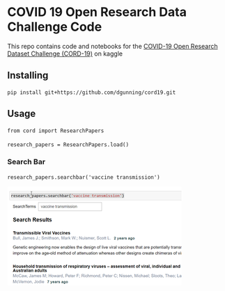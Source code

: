 # COVID 19 Open Research Data Challenge Code
This repo contains code and notebooks for the [COVID-19 Open Research Dataset Challenge (CORD-19)](https://www.kaggle.com/allen-institute-for-ai/CORD-19-research-challenge)
on kaggle

## Installing

```{bash}
pip install git+https://github.com/dgunning/cord19.git
```

## Usage

```{python}
from cord import ResearchPapers

research_papers = ResearchPapers.load()
```

### Search Bar
```{python}
research_papers.searchbar('vaccine transmission')
```
![Cord Searchbar](images/searchbar.png)
